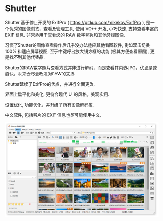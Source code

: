 # Shutter

Shutter 基于停止开发的 ExifPro ( https://github.com/mikekov/ExifPro ), 是一个优秀的图像浏览，查看及管理工具, 使用 VC++ 开发, 小巧快速, 支持查看丰富的 EXIF 信息, 非常适用于查看您的 RAW 数字照片和其他常规图像.

习惯了Shutter的图像查看操作后几乎没办法适应其他看图软件, 例如双击切换 100% 和适应屏幕视图, 至于中键呼出放大镜方框的功能 (极其方便查看原图), 更是找不到其他代替品.

Shutter的RAW数字照片查看方式并非进行解码，而是查看其内嵌JPG，优点是速度快，未来会尽量改进对RAW的支持.

Shutter延续了ExifPro的优点，并进行全面更改.

界面上扁平化和美化, 更符合现代 UI 的风格，美观实用.

设置优化, 功能优化，并升级了所有图像解码库.

中文软件, 包括照片的 EXIF 信息也尽可能使用中文.

![alt text](info/screenshot.jpg "Shutter: work in progress")
